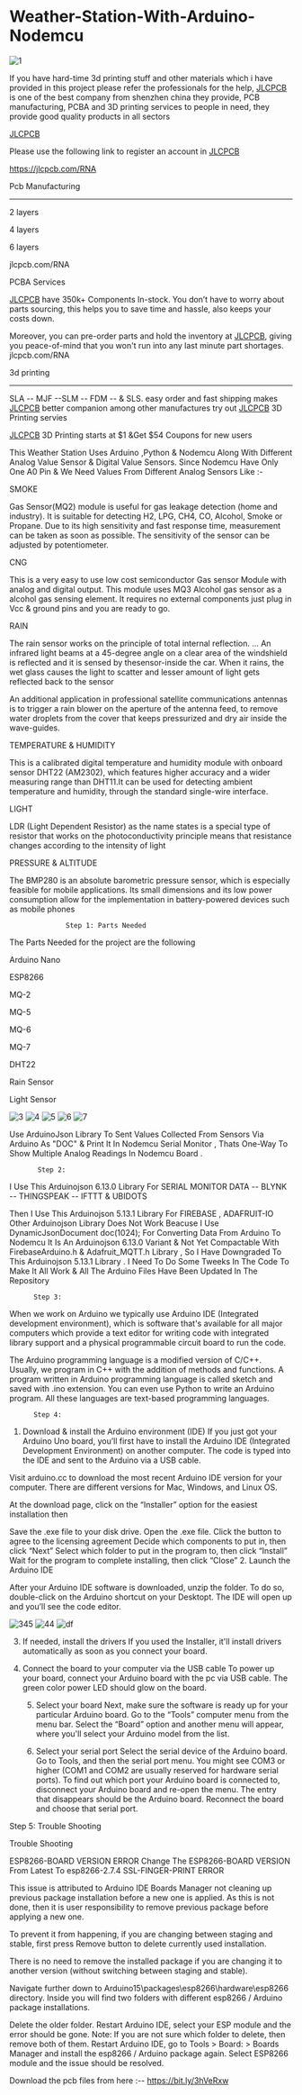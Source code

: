 # Weather-Station-With-Arduino-Nodemcu

![1](https://user-images.githubusercontent.com/118633170/202869345-86c7b9bf-c057-46bc-9f13-ff3e48c0f1d3.jpg)

If you have hard-time 3d printing stuff and other materials which i have provided in this project please refer the professionals for the help, [JLCPCB](https://jlcpcb.com) is one of the best company from shenzhen china they provide, PCB manufacturing, PCBA and 3D printing services to people in need, they provide good quality products in all sectors

[JLCPCB](https://jlcpcb.com)


Please use the following link to register an account in [JLCPCB](jlcpcb.com/RNA)

https://jlcpcb.com/RNA


Pcb Manufacturing

----------

2 layers

4 layers

6 layers

jlcpcb.com/RNA



PCBA Services

[JLCPCB](https://jlcpcb.com/RNA) have 350k+ Components In-stock. You don’t have to worry about parts sourcing, this helps you to save time and hassle, also keeps your costs down.

Moreover, you can pre-order parts and hold the inventory at [JLCPCB](https://jlcpcb.com/RNA), giving you peace-of-mind that you won't run into any last minute part shortages. jlcpcb.com/RNA



3d printing

-------------------

SLA -- MJF --SLM -- FDM -- & SLS. easy order and fast shipping makes [JLCPCB](https://jlcpcb.com/RNA) better companion among other manufactures try out [JLCPCB](https://jlcpcb.com/RNA) 3D Printing servies

[JLCPCB](https://jlcpcb.com/RNA) 3D Printing starts at $1 &Get $54 Coupons for new users



This Weather Station Uses Arduino ,Python & Nodemcu Along With Different Analog Value Sensor & Digital Value Sensors. Since Nodemcu Have Only One A0 Pin & We Need Values From Different Analog Sensors Like :-


SMOKE

Gas Sensor(MQ2) module is useful for gas leakage detection (home and industry). It is suitable for detecting H2, LPG, CH4, CO, Alcohol, Smoke or Propane. Due to its high sensitivity and fast response time, measurement can be taken as soon as possible. The sensitivity of the sensor can be adjusted by potentiometer.


CNG

This is a very easy to use low cost semiconductor Gas sensor Module with analog and digital output. This module uses MQ3 Alcohol gas sensor as a alcohol gas sensing element. It requires no external components just plug in Vcc & ground pins and you are ready to go.


RAIN

The rain sensor works on the principle of total internal reflection. ... An infrared light beams at a 45-degree angle on a clear area of the windshield is reflected and it is sensed by thesensor-inside the car. When it rains, the wet glass causes the light to scatter and lesser amount of light gets reflected back to the sensor

An additional application in professional satellite communications antennas is to trigger a rain blower on the aperture of the antenna feed, to remove water droplets from the cover that keeps pressurized and dry air inside the wave-guides.


TEMPERATURE & HUMIDITY

This is a calibrated digital temperature and humidity module with onboard sensor DHT22 (AM2302), which features higher accuracy and a wider measuring range than DHT11.It can be used for detecting ambient temperature and humidity, through the standard single-wire interface.


LIGHT

LDR (Light Dependent Resistor) as the name states is a special type of resistor that works on the photoconductivity principle means that resistance changes according to the intensity of light


PRESSURE & ALTITUDE

The BMP280 is an absolute barometric pressure sensor, which is especially feasible for mobile applications. Its small dimensions and its low power consumption allow for the implementation in battery-powered devices such as mobile phones

                  Step 1: Parts Needed
                  
The Parts Needed for the project are the following



Arduino Nano

ESP8266

MQ-2

MQ-5

MQ-6

MQ-7

DHT22

Rain Sensor

Light Sensor

![3](https://user-images.githubusercontent.com/118633170/202869428-8a4704e8-dfb4-4a57-b4d5-552c421d86c0.jpg)
![4](https://user-images.githubusercontent.com/118633170/202869454-92677f63-5e68-4c8b-8978-3811e09e73b4.jpg)
![5](https://user-images.githubusercontent.com/118633170/202869460-a55e4d23-0734-4380-a01e-afd76d28cc51.jpg)
![6](https://user-images.githubusercontent.com/118633170/202869461-aa326600-fc3b-4866-8008-3fe3e97fcbf5.jpg)
![7](https://user-images.githubusercontent.com/118633170/202869466-d72cee0c-2d93-44a6-a4b1-e274e1ba08ea.jpg)


 Use ArduinoJson Library To Sent Values Collected From Sensors Via Arduino As "DOC" & Print It In Nodemcu Serial Monitor , Thats One-Way To Show Multiple Analog Readings In Nodemcu Board .
 
           Step 2:

I Use This Arduinojson 6.13.0 Library For SERIAL MONITOR DATA -- BLYNK -- THINGSPEAK -- IFTTT & UBIDOTS

Then I Use This Arduinojson 5.13.1 Library For FIREBASE , ADAFRUIT-IO Other Arduinojson Library Does Not Work Beacuse I Use DynamicJsonDocument doc(1024); For Converting Data From Arduino To Nodemcu It Is An Arduinojson 6.13.0 Variant & Not Yet Compactable With FirebaseArduino.h & Adafruit_MQTT.h Library , So I Have Downgraded To This Arduinojson 5.13.1 Library . I Need To Do Some Tweeks In The Code To Make It All Work & All The Arduino Files Have Been Updated In The Repository

          Step 3:
When we work on Arduino we typically use Arduino IDE (Integrated development environment), which is software that's available for all major computers which provide a text editor for writing code with integrated library support and a physical programmable circuit board to run the code.

The Arduino programming language is a modified version of C/C++. Usually, we program in C++ with the addition of methods and functions. A program written in Arduino programming language is called sketch and saved with .ino extension. You can even use Python to write an Arduino program. All these languages are text-based programming languages.

          Step 4:
1. Download & install the Arduino environment (IDE)
If you just got your Arduino Uno board, you’ll first have to install the Arduino IDE (Integrated Development Environment) on another computer. The code is typed into the IDE and sent to the Arduino via a USB cable.

Visit arduino.cc to download the most recent Arduino IDE version for your computer. There are different versions for Mac, Windows, and Linux OS.

At the download page, click on the “Installer” option for the easiest installation then

Save the .exe file to your disk drive.
Open the .exe file.
Click the button to agree to the licensing agreement
Decide which components to put in, then click “Next”
Select which folder to put in the program to, then click “Install”
Wait for the program to complete installing, then click “Close”
2. Launch the Arduino IDE

After your Arduino IDE software is downloaded, unzip the folder. To do so, double-click on the Arduino shortcut on your Desktopt. The IDE will open up and you’ll see the code editor.

![345](https://user-images.githubusercontent.com/118633170/202869513-05afacc0-591b-4906-950f-06c61816ca6c.jpg)
![44](https://user-images.githubusercontent.com/118633170/202869515-8a7d670d-fef5-48c9-911a-29427c334cbb.jpg)
![df](https://user-images.githubusercontent.com/118633170/202869517-86ad91c5-b057-4269-8b17-cce45151a9c7.jpg)




3. If needed, install the drivers
If you used the Installer, it'll install drivers automatically as soon as you connect your board.



4. Connect the board to your computer via the USB cable
To power up your board, connect your Arduino board with the pc via USB cable. The green color power LED should glow on the board.



   5. Select your board
Next, make sure the software is ready up for your particular Arduino board. Go to the “Tools” computer menu from the menu bar. Select the “Board” option and another menu will appear, where you'll select your Arduino model from the list.

    6. Select your serial port
Select the serial device of the Arduino board. Go to Tools, and then the serial port menu. You might see COM3 or higher (COM1 and COM2 are usually reserved for hardware serial ports). To find out which port your Arduino board is connected to, disconnect your Arduino board and re-open the menu. The entry that disappears should be the Arduino board. Reconnect the board and choose that serial port.


Step 5: Trouble Shooting

Trouble Shooting

ESP8266-BOARD VERSION ERROR
Change The ESP8266-BOARD VERSION From Latest To esp8266-2.7.4
SSL-FINGER-PRINT ERROR

This issue is attributed to Arduino IDE Boards Manager not cleaning up previous package installation before a new one is applied. As this is not done, then it is user responsibility to remove previous package before applying a new one.

To prevent it from happening, if you are changing between staging and stable, first press Remove button to delete currently used installation.


There is no need to remove the installed package if you are changing it to another version (without switching between staging and stable).



Navigate further down to Arduino15\packages\esp8266\hardware\esp8266 directory. Inside you will find two folders with different esp8266 / Arduino package installations.


Delete the older folder. Restart Arduino IDE, select your ESP module and the error should be gone.
Note: If you are not sure which folder to delete, then remove both of them. Restart Arduino IDE, go to Tools > Board: > Boards Manager and install the esp8266 / Arduino package again. Select ESP8266 module and the issue should be resolved.

Download the pcb files from here :-- https://bit.ly/3hVeRxw
